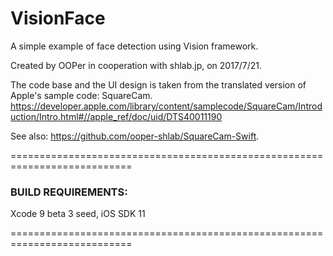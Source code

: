 # VisionFace
A simple example of face detection using Vision framework.

Created by OOPer in cooperation with shlab.jp, on 2017/7/21.

The code base and the UI design is taken from the translated version of Apple's sample code: SquareCam.
<https://developer.apple.com/library/content/samplecode/SquareCam/Introduction/Intro.html#//apple_ref/doc/uid/DTS40011190>

See also:
<https://github.com/ooper-shlab/SquareCam-Swift>.

===========================================================================
### BUILD REQUIREMENTS:

Xcode 9 beta 3 seed, iOS SDK 11

===========================================================================
